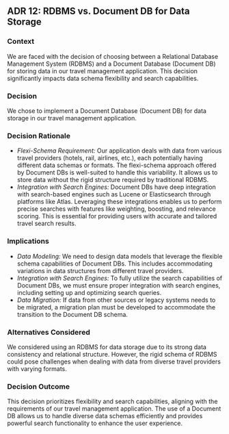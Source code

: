 ## ADR 12: RDBMS vs. Document DB for Data Storage
### Context
We are faced with the decision of choosing between a Relational Database Management System (RDBMS) and a Document Database (Document DB) for storing data in our travel management application. This decision significantly impacts data schema flexibility and search capabilities.

### Decision
We chose to implement a Document Database (Document DB) for data storage in our travel management application.

### Decision Rationale
+ *Flexi-Schema Requirement:* Our application deals with data from various travel providers (hotels, rail, airlines, etc.), each potentially having different data schemas or formats. The flexi-schema approach offered by Document DBs is well-suited to handle this variability. It allows us to store data without the rigid structure required by traditional RDBMS.
+ *Integration with Search Engines:* Document DBs have deep integration with search-based engines such as Lucene or Elasticsearch through platforms like Atlas. Leveraging these integrations enables us to perform precise searches with features like weighting, boosting, and relevance scoring. This is essential for providing users with accurate and tailored travel search results.

### Implications
+ *Data Modeling:* We need to design data models that leverage the flexible schema capabilities of Document DBs. This includes accommodating variations in data structures from different travel providers.
+ *Integration with Search Engines:* To fully utilize the search capabilities of Document DBs, we must ensure proper integration with search engines, including setting up and optimizing search queries.
+ *Data Migration:* If data from other sources or legacy systems needs to be migrated, a migration plan must be developed to accommodate the transition to the Document DB schema.

### Alternatives Considered
We considered using an RDBMS for data storage due to its strong data consistency and relational structure. However, the rigid schema of RDBMS could pose challenges when dealing with data from diverse travel providers with varying formats.

### Decision Outcome
This decision prioritizes flexibility and search capabilities, aligning with the requirements of our travel management application. The use of a Document DB allows us to handle diverse data schemas efficiently and provides powerful search functionality to enhance the user experience.
